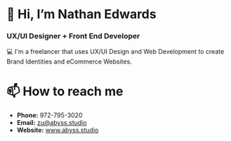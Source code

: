 # 👋 Hi, I’m Nathan Edwards
### UX/UI Designer + Front End Developer 

:computer: I'm a freelancer that uses UX/UI Design and Web Development to create Brand Identities and eCommerce Websites.

# 📫 How to reach me

- __Phone:__ 972-795-3020
- __Email:__ zu@abyss.studio
- __Website:__ www.abyss.studio


<!---
theycallmezu/theycallmezu is a ✨ special ✨ repository because its `README.md` (this file) appears on your GitHub profile.
You can click the Preview link to take a look at your changes.
--->
